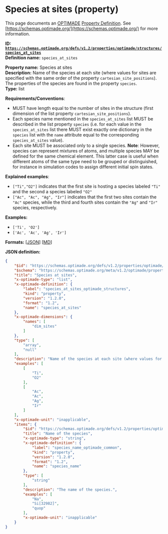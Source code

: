 # Species at sites (property)

This page documents an [OPTIMADE](https://www.optimade.org/) [Property Definition](https://schemas.optimade.org/#definitions). See [https://schemas.optimade.org/](https://schemas.optimade.org/) for more information.

**ID: [`https://schemas.optimade.org/defs/v1.2/properties/optimade/structures/species_at_sites`](https://schemas.optimade.org/defs/v1.2/properties/optimade/structures/species_at_sites.md)**  
**Definition name:** `species_at_sites`

**Property name:** Species at sites  
**Description:** Name of the species at each site (where values for sites are specified with the same order of the property `cartesian_site_positions`). The properties of the species are found in the property `species`.  
**Type:** list  

**Requirements/Conventions**:

- MUST have length equal to the number of sites in the structure (first dimension of the list property `cartesian_site_positions`).
- Each species name mentioned in the `species_at_sites` list MUST be described in the list property `species` (i.e. for each value in the `species_at_sites` list there MUST exist exactly one dictionary in the `species` list with the `name` attribute equal to the corresponding `species_at_sites` value).
- Each site MUST be associated only to a single species.
  **Note**: However, species can represent mixtures of atoms, and multiple species MAY be defined for the same chemical element.
  This latter case is useful when different atoms of the same type need to be grouped or distinguished, for instance in simulation codes to assign different initial spin states.

**Explained examples**:

- `["Ti","O2"]` indicates that the first site is hosting a species labeled `"Ti"` and the second a species labeled `"O2"`
- `["Ac", "Ac", "Ag", "Ir"]` indicates that the first two sites contain the `"Ac"` species, while the third and fourth sites contain the `"Ag"` and `"Ir"` species, respectively.

**Examples:**

- `['Ti', 'O2']`
- `['Ac', 'Ac', 'Ag', 'Ir']`

**Formats:** [[JSON](species_at_sites.json)] [[MD](species_at_sites.md)]

**JSON definition:**

``` json
{
    "$id": "https://schemas.optimade.org/defs/v1.2/properties/optimade/structures/species_at_sites",
    "$schema": "https://schemas.optimade.org/meta/v1.2/optimade/property_definition.json",
    "title": "Species at sites",
    "x-optimade-type": "list",
    "x-optimade-definition": {
        "label": "species_at_sites_optimade_structures",
        "kind": "property",
        "version": "1.2.0",
        "format": "1.2",
        "name": "species_at_sites"
    },
    "x-optimade-dimensions": {
        "names": [
            "dim_sites"
        ]
    },
    "type": [
        "array",
        "null"
    ],
    "description": "Name of the species at each site (where values for sites are specified with the same order of the property `cartesian_site_positions`). The properties of the species are found in the property `species`.\n\n**Requirements/Conventions**:\n\n- MUST have length equal to the number of sites in the structure (first dimension of the list property `cartesian_site_positions`).\n- Each species name mentioned in the `species_at_sites` list MUST be described in the list property `species` (i.e. for each value in the `species_at_sites` list there MUST exist exactly one dictionary in the `species` list with the `name` attribute equal to the corresponding `species_at_sites` value).\n- Each site MUST be associated only to a single species.\n  **Note**: However, species can represent mixtures of atoms, and multiple species MAY be defined for the same chemical element.\n  This latter case is useful when different atoms of the same type need to be grouped or distinguished, for instance in simulation codes to assign different initial spin states.\n\n**Explained examples**:\n\n- `[\"Ti\",\"O2\"]` indicates that the first site is hosting a species labeled `\"Ti\"` and the second a species labeled `\"O2\"`\n- `[\"Ac\", \"Ac\", \"Ag\", \"Ir\"]` indicates that the first two sites contain the `\"Ac\"` species, while the third and fourth sites contain the `\"Ag\"` and `\"Ir\"` species, respectively.",
    "examples": [
        [
            "Ti",
            "O2"
        ],
        [
            "Ac",
            "Ac",
            "Ag",
            "Ir"
        ]
    ],
    "x-optimade-unit": "inapplicable",
    "items": {
        "$id": "https://schemas.optimade.org/defs/v1.2/properties/optimade/common/species_name",
        "title": "Name of the species",
        "x-optimade-type": "string",
        "x-optimade-definition": {
            "label": "species_name_optimade_common",
            "kind": "property",
            "version": "1.2.0",
            "format": "1.2",
            "name": "species_name"
        },
        "type": [
            "string"
        ],
        "description": "The name of the species.",
        "examples": [
            "Na",
            "Si[32982]",
            "quop"
        ],
        "x-optimade-unit": "inapplicable"
    }
}
```